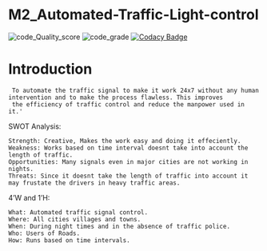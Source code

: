 # M2_Automated-Traffic-Light-control

![code_Quality_score](https://api.codiga.io/project/33156/score/svg)
![code_grade](https://api.codiga.io/project/33156/status/svg)
[![Codacy Badge](https://app.codacy.com/project/badge/Grade/b5cfc0803f194e3bb7eb10e6a7a1c03d)](https://www.codacy.com/gh/MNVS10/M2_Automated-Traffic-Light-control/dashboard?utm_source=github.com&amp;utm_medium=referral&amp;utm_content=MNVS10/M2_Automated-Traffic-Light-control&amp;utm_campaign=Badge_Grade)



# Introduction #
	 To automate the traffic signal to make it work 24x7 without any human intervention and to make the process flawless. This improves 
	 the efficiency of traffic control and reduce the manpower used in it.'
	 
SWOT Analysis:
	
	Strength: Creative, Makes the work easy and doing it effeciently.
	Weakness: Works based on time interval doesnt take into account the length of traffic.
	Opportunities: Many signals even in major cities are not working in nights.
	Threats: Since it doesnt take the length of traffic into account it may frustate the drivers in heavy traffic areas.

4’W and 1’H:
	
	What: Automated traffic signal control.
	Where: All cities villages and towns.
	When: During night times and in the absence of traffic police.
	Who: Users of Roads.
	How: Runs based on time intervals.
